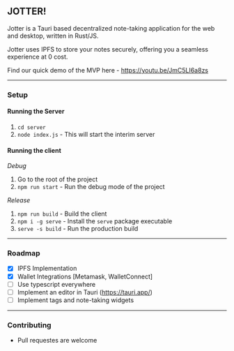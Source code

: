 ## JOTTER!

Jotter is a Tauri based decentralized note-taking application for the web and desktop, written in Rust/JS.

Jotter uses IPFS to store your notes securely, offering you a seamless experience at 0 cost.

Find our quick demo of the MVP here - https://youtu.be/JmC5LI6a8zs

---

### Setup

#### Running the Server

1. `cd server`
2. `node index.js` - This will start the interim server

#### Running the client

_Debug_

1. Go to the root of the project
2. `npm run start` - Run the debug mode of the project

_Release_

1. `npm run build` - Build the client
2. `npm i -g serve` - Install the `serve` package executable
3. `serve -s build` - Run the production build

---

### Roadmap

- [x] IPFS Implementation
- [x] Wallet Integrations [Metamask, WalletConnect]
- [ ] Use typescript everywhere
- [ ] Implement an editor in Tauri (https://tauri.app/)
- [ ] Implement tags and note-taking widgets

---

### Contributing

- Pull requestes are welcome
